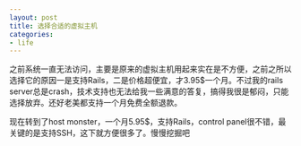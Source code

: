 ```yaml
---
layout: post
title: 选择合适的虚拟主机
categories:
- life
---
```

之前系统一直无法访问，主要是原来的虚拟主机用起来实在是不方便，之前之所以选择它的原因一是支持Rails，二是价格超便宜，才3.95$一个月。不过我的rails server总是crash，技术支持也无法给我一些满意的答复，搞得我很是郁闷，只能选择放弃。还好老美都支持一个月免费全额退款。

现在转到了host monster，一个月5.95$，支持Rails，control panel很不错，最关键的是支持SSH，这下就方便很多了。慢慢挖掘吧

